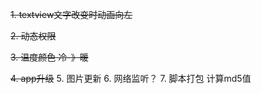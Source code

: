 
~~1. textview文字改变时动画向左~~

~~2. 动态权限~~

~~3. 温度颜色   冷-》暖~~

~~4. app升级~~
5. 图片更新
6. 网络监听？
7. 脚本打包 计算md5值